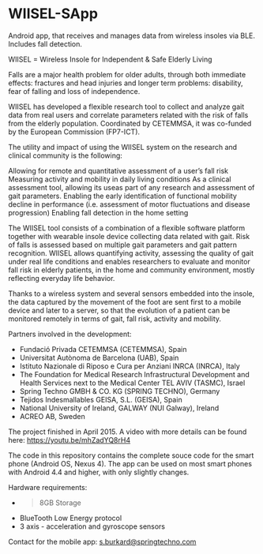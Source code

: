# WIISEL-SApp
Android app, that receives and manages data from wireless insoles via BLE. Includes fall detection.

WIISEL = Wireless Insole for Independent & Safe Elderly Living

Falls are a major health problem for older adults, through both immediate effects: fractures and head injuries and longer term problems: disability, fear of falling and loss of independence.

WIISEL has developed a flexible research tool to collect and analyze gait data from real users and correlate parameters related with the risk of falls from the elderly population. Coordinated by CETEMMSA, it was co-funded by the European Commission (FP7-ICT).

The utility and impact of using the WIISEL system on the research and clinical community is the following:

Allowing for remote and quantitative assessment of a user’s fall risk
Measuring activity and mobility in daily living conditions
As a clinical assessment tool, allowing its useas part of any research and assessment of gait parameters.
Enabling the early identification of functional mobility decline in performance (i.e. assessment of motor fluctuations and disease progression)
Enabling fall detection in the home setting

The WIISEL tool consists of a combination of a flexible software platform together with wearable insole device collecting data related with gait. Risk of falls is assessed based on multiple gait parameters and gait pattern recognition. WIISEL allows quantifying activity, assessing the quality of gait under real life conditions and enables researchers to evaluate and monitor fall risk in elderly patients, in the home and community environment, mostly reflecting everyday life behavior.

Thanks to a wireless system and several sensors embedded into the insole, the data captured by the movement of the foot are sent first to a mobile device and later to a server, so that the evolution of a patient can be monitored remotely in terms of gait, fall risk, activity and mobility.

Partners involved in the development:
 

- Fundació Privada CETEMMSA (CETEMMSA), Spain
- Universitat Autònoma de Barcelona (UAB), Spain
- Istituto Nazionale di Riposo e Cura per Anziani INRCA (INRCA), Italy
- The Foundation for Medical Research Infrastructural Development and Health Services next to the Medical Center TEL AVIV (TASMC), Israel
- Spring Techno GMBH & CO. KG (SPRING TECHNO), Germany
- Tejidos Indesmallables GEISA, S.L. (GEISA), Spain
- National University of Ireland, GALWAY (NUI Galway), Ireland
- ACREO AB, Sweden


The project finished in April 2015.
A video with more details can be found here:
https://youtu.be/mhZadYQ8rH4

The code in this repository contains the complete souce code for the smart phone (Android OS, Nexus 4).
The app can be used on most smart phones with Android 4.4 and higher, with only slightly changes.

Hardware requirements:
- >8GB Storage
- BlueTooth Low Energy protocol
- 3 axis - acceleration and gyroscope sensors

Contact for the mobile app:
s.burkard@springtechno.com
